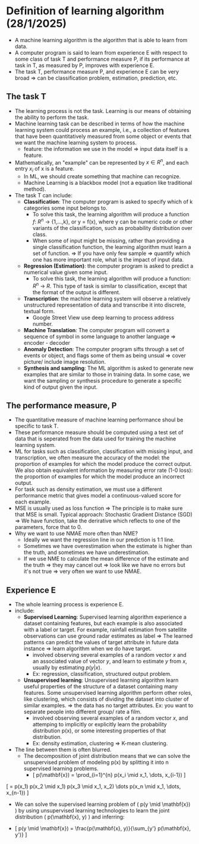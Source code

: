 # Definition of learning algorithm (28/1/2025)
* A machine learning algorithm is the algorithm that is able to learn from data.
* A computer program is said to learn from experience E with respect to some class of task T and performance measure P, if its performance at task in T, as measured by P, improves with experience E.
* The task T, performance measure P, and experience E can be very broad => can be classification problem, estimation, prediction, etc.
## The task T
* The learning process is not the task. Learning is our means of obtaining the ability to perform the task.
* Machine learning task can be described in terms of how the machine learning system could process an example, i.e., a collection of features that have been quantitatively measured from some object or events that we want the machine learning system to process.
  * feature: the information we use in the model => input data itself is a feature. 
* Mathematically, an "example" can be represented by $x \in R^n$, and each entry $x_i$ of x is a feature.
  * In ML, we should create something that machine can recognize.
  * Machine Learning is a blackbox model (not a equation like traditional method).
* The task T can include:
  * **Classification**: The computer program is asked to specify which of k categories some input belongs to.
    * To solve this task, the learning algorithm will produce a function $f$: $R^n$ -> {1,...,k}, or y = f(x), where y can be numeric code or other variants of the classification, such as probability distribution over class.
    * When some of input might be missing, rather than providing a single classification function, the learning algorithm must learn a set of function. => If you have only few sample => quantify which one has more important role, what is the impact of input data.
  * **Regression (Estimation)**: the computer program is asked to predict a numerical value given some input.
    * To solve this task, the learning algorithm will produce a function: $R^n$ -> $R$. This type of task is similar to classification, except that the format of the output is different.
  * **Transcription**: the machine learning system will observe a relatively unstructured representation of data and transcribe it into discrete, textual form.
    * Google Street View use deep learning to process address number.
  * **Machine Translation**: The computer program will convert a sequence of symbol in some language to another language => encoder - decoder
  * **Anomaly Detection**: The computer program sifts through a set of events or object, and flags some of them as being unsual => cover picture/ include image resolution.
  * **Synthesis and sampling**: The ML algorithm is asked to generate new examples that are similar to those in training data. In some case, we want the sampling or synthesis procedure to generate a specific kind of output given the input.
## The performance measure, P
* The quantitative measure of machine learning performance shoul be specific to task T.
* These performance measure should be computed using a test set of data that is seperated from the data used for training the machine learning system.
* ML for tasks such as classification, classification with missing input, and transcription, we often measure the accuracy of the model: the proportion of examples for which the model produce the correct output. We also obtain equivalent information by measuring error rate (1-0 loss): the proportion of examples for which the model produce an incorrect output.
* For task such as density estimation, we must use a different performance metric that gives model a continuous-valued score for each example.
* MSE is usually used as loss function => The principle is to make sure that MSE is small. Typical approach: Stochastic Gradient Distance (SGD) => We have function, take the derirative which reflects to one of the parameters, force that to 0.
* Why we want to use NMAE more often than NME?
  * Ideally we want the regression line in our prediction is 1:1 line.
  * Sometimes we have overestimation when the estimate is higher than the truth, and sometimes we have underestimation.
  * If we use NME to calculate the mean difference of the estimate and the truth => they may cancel out => look like we have no errors but it's not true => very often we want to use NMAE.       
## Experience E
* The whole learning process is experience E.
* include:
  * **Supervised Learning**: Supervised learning algorithm experience a dataset containing features, but each example is also associated with a label or target. For example, rainfall estimation from satellite observations can use ground radar estimates as label => The learned patterns can predict the values of target attribute in future data instance => learn algorithm when we do have target.
    * involved observing several examples of a random vector $x$ and an associated value of vector $y$, and learn to estimate $y$ from $x$, usually by estimating $p(y|x)$.
    * Ex: regression, classification, structured output problem.
  * **Unsupervised learning**: Unsupervised learning algorithm learn useful properties of the structure of a dataset containing many features. Some unsupervised learning algorithm perform other roles, like clustering, which consists of dividing the dataset into cluster of similar examples. => the data has no target attributes. Ex: you want to separate people into different group/ rate a film.
    * involved observing several examples of a random vector $x$, and attemping to implicitly or explicitly learn the probability distribution p(x), or some interesting properties of that distribution.
    * Ex: density estimation, clustering => K-mean clustering.
* The line between them is often blurred.
  * The decomposition of joint distribution means that we can solve the unsupervised problem of modeling p(x) by splitting it into n supervised learning problems.
    * \[
p(\mathbf{x}) = \prod_{i=1}^{n} p(x_i \mid x_1, \dots, x_{i-1})
\]

\[
= p(x_1) p(x_2 \mid x_1) p(x_3 \mid x_1, x_2) \dots p(x_n \mid x_1, \dots, x_{n-1})
\]
  *  We can solve the supervised learning problem of \( p(y \mid \mathbf{x}) \) by using unsupervised learning technologies to learn the joint distribution \( p(\mathbf{x}, y) \) and inferring:

   * \[
p(y \mid \mathbf{x}) = \frac{p(\mathbf{x}, y)}{\sum_{y'} p(\mathbf{x}, y')}
\] 
